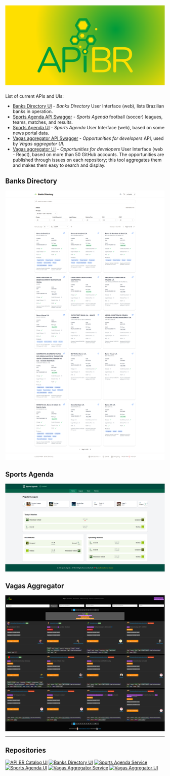# ![API BR](https://raw.githubusercontent.com/ApiBR/.github/refs/heads/main/profile/splash.png)

List of current APIs and UIs:

- [Banks Directory UI](https://apibr.com/ui/banks-directory) - *Banks Directory* User Interface (web), lists Brazilian banks in operation.
- [Sports Agenda API Swagger](https://apibr.com/sports-agenda/swagger/) - *Sports Agenda* football (soccer) leagues, teams, matches, and results.
- [Sports Agenda UI](https://apibr.com/ui/sports-agenda/) - *Sports Agenda* User Interface (web), based on some news portal data.
- [Vagas aggregator API Swagger](https://apibr.com/vagas/swagger/) - *Opportunities for developers* API, used by *Vagas aggregator UI*.
- [Vagas aggregator UI](https://apibr.com/ui/vagas/) - *Opportunities for developers* User Interface (web - React), based on more than 50 GitHub accounts. The opportunities are published through issues on each repository; this tool aggregates them and makes them easy to search and display.

## Banks Directory

![Screenshot of Banks Directory interface](https://raw.githubusercontent.com/ApiBR/catalog/main/public/project-images/banks-directory.png)

## Sports Agenda

![Screenshot of Sports Agenda interface](https://raw.githubusercontent.com/ApiBR/catalog/main/public/project-images/sports-agenda.png)

## Vagas Aggregator

![Screenshot of Vagas project interface](https://raw.githubusercontent.com/ApiBR/catalog/main/public/project-images/vagas.png)

---

## Repositories

[![API BR Catalog UI](https://github-readme-stats-git-feature-private-repositories-guibranco.vercel.app/api/pin/?username=ApiBR&&repo=catalog&show_issues=true&show_pull_requests=true&theme=dark)](https://github.com/ApiBR/catalog)
[![Banks Directory UI](https://github-readme-stats-git-feature-private-repositories-guibranco.vercel.app/api/pin/?username=ApiBR&repo=banks-directory-ui&show_issues=true&show_pull_requests=true&theme=dark)](https://github.com/ApiBR/banks-directory-ui)
[![Sports Agenda Service](https://github-readme-stats-git-feature-private-repositories-guibranco.vercel.app/api/pin/?username=ApiBR&repo=sports-agenda-service&show_issues=true&show_pull_requests=true&theme=dark)](https://github.com/ApiBR/sports-agenda-service)
[![Sports Agenda UI](https://github-readme-stats-git-feature-private-repositories-guibranco.vercel.app/api/pin/?username=ApiBR&repo=sports-agenda-ui&show_issues=true&show_pull_requests=true&theme=dark)](https://github.com/ApiBR/sports-agenda-ui)
[![Vagas Aggregator Service](https://github-readme-stats-git-feature-private-repositories-guibranco.vercel.app/api/pin/?username=ApiBR&repo=vagas-aggregator-service&show_issues=true&show_pull_requests=true&theme=dark)](https://github.com/ApiBR/vagas-aggregator-service)
[![Vagas Aggregator UI](https://github-readme-stats-git-feature-private-repositories-guibranco.vercel.app/api/pin/?username=ApiBR&repo=vagas-aggregator-ui&show_issues=true&show_pull_requests=true&theme=dark)](https://github.com/ApiBR/vagas-aggregator-ui)

